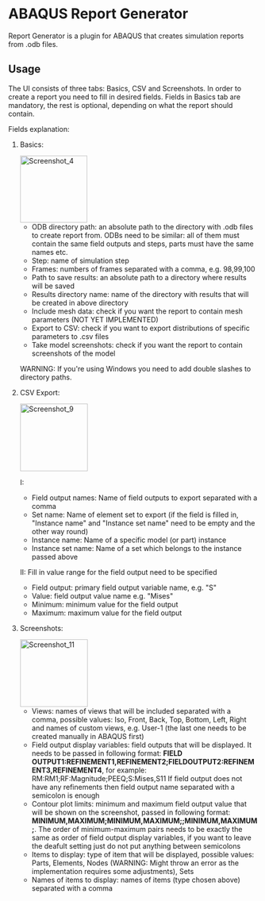 # ABAQUS Report Generator
Report Generator is a plugin for ABAQUS that creates simulation reports from .odb files.

## Usage
The UI consists of three tabs: Basics, CSV and Screenshots. In order to create a report you need to fill in desired fields.
Fields in Basics tab are mandatory, the rest is optional, depending on what the report should contain.

Fields explanation:
1. Basics:


    <img width="135" alt="Screenshot_4" src="https://user-images.githubusercontent.com/48133712/188970960-196af625-f0c1-4f85-b859-6e5e22a88559.png">

    - ODB directory path: an absolute path to the directory with .odb files to create report from. ODBs need to be similar: all of them must contain the same field outputs and steps, parts must have the same names etc. 
    - Step: name of simulation step
    - Frames: numbers of frames separated with a comma, e.g. 98,99,100
    - Path to save results: an absolute path to a directory where results will be saved
    - Results directory name: name of the directory with results that will be created in above directory
    - Include mesh data: check if you want the report to contain mesh parameters (NOT YET IMPLEMENTED)
    - Export to CSV: check if you want to export distributions of specific parameters to .csv files
    - Take model screenshots: check if you want the report to contain screenshots of the model 

    WARNING: If you're using Windows you need to add double slashes to directory paths.

2. CSV Export:

    <img width="136" alt="Screenshot_9" src="https://user-images.githubusercontent.com/48133712/188971023-001bebb6-9352-4c72-93df-8bf774765c8c.png">

    I:
    - Field output names: Name of field outputs to export separated with a comma
    - Set name: Name of element set to export (if the field is filled in, "Instance name" and "Instance set name" need to be empty and the other way round)
    - Instance name: Name of a specific model (or part) instance 
    - Instance set name: Name of a set which belongs to the instance passed above
     
    II:
    Fill in value range for the field output need to be specified
    - Field output: primary field output variable name, e.g. "S"
    - Value: field output value name e.g. "Mises"
    - Minimum: minimum value for the field output
    - Maximum: maximum value for the field output

3. Screenshots:

    <img width="136" alt="Screenshot_11" src="https://user-images.githubusercontent.com/48133712/188971065-f0d5226c-091f-42b7-8800-26ec13fd3285.png">

    - Views: names of views that will be included separated with a comma, possible values: Iso, Front, Back, Top, Bottom, Left, Right and names of custom views, e.g. User-1 (the last one needs to be created manually in ABAQUS first) 
    - Field output display variables: field outputs that will be displayed. It needs to be passed in following format: **FIELD OUTPUT1:REFINEMENT1,REFINEMENT2;FIELDOUTPUT2:REFINEMENT3,REFINEMENT4**, for example:
    RM:RM1;RF:Magnitude;PEEQ;S:Mises,S11
    If field output does not have any refinements then field output name separated with a semicolon is enough
    - Contour plot limits: minimum and maximum field output value that will be shown on the screenshot, passed in following format:
    **MINIMUM,MAXIMUM;MINIMUM,MAXIMUM;;MINIMUM,MAXIMUM;**. The order of minimum-maximum pairs needs to be exactly the same as order of field output display variables, if you want to leave the deafult setting just do not put anything between semicolons
    - Items to display: type of item that will be displayed, possible values: Parts, Elements, Nodes (WARNING: Might throw an error as the implementation requires some adjustments), Sets
    - Names of items to display: names of items (type chosen above) separated with a comma  
    
